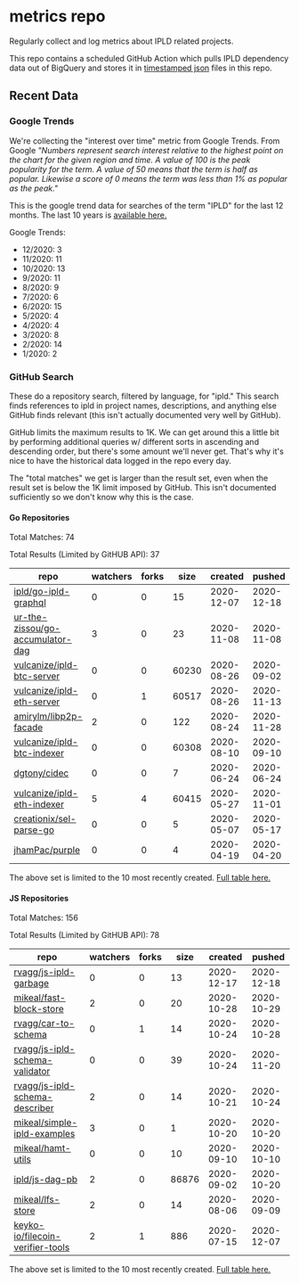 # metrics repo

Regularly collect and log metrics about IPLD related projects.

This repo contains a scheduled GitHub Action which pulls IPLD dependency data out of BigQuery and stores it 
in [timestamped json](./logs) files in this repo.

## Recent Data

### Google Trends

We're collecting the "interest over time" metric from Google Trends. From Google *"Numbers 
represent search interest relative to the highest point on the chart for the given region and 
time. A value of 100 is the peak popularity for the term. A value of 50 means that the term is 
half as popular. Likewise a score of 0 means the term was less than 1% as popular as the peak."*

This is the google trend data for searches of the term "IPLD" for the
last 12 months. The last 10 years is [available here.](./results/google-trends.md)



Google Trends:
*  12/2020: 3
*  11/2020: 11
*  10/2020: 13
*  9/2020: 11
*  8/2020: 9
*  7/2020: 6
*  6/2020: 15
*  5/2020: 4
*  4/2020: 4
*  3/2020: 8
*  2/2020: 14
*  1/2020: 2

### GitHub Search

These do a repository search, filtered by language, for "ipld." This search
finds references to ipld in project names, descriptions, and anything else
GitHub finds relevant (this isn't actually documented very well by GitHub).

GitHub limits the maximum results to 1K. We can get around this a little bit
by performing additional queries w/ different sorts in ascending and descending
order, but there's some amount we'll never get. That's why it's nice to have
the historical data logged in the repo every day.

The "total matches" we get is larger than the result set, even when the result
set is below the 1K limit imposed by GitHub. This isn't documented sufficiently
so we don't know why this is the case.

#### Go Repositories

Total Matches: 74

Total Results (Limited by GitHUB API): 37

| repo | watchers | forks | size | created | pushed |
| ---- | -------- | ----- | ---- | ------- | ------ |
| [ipld/go-ipld-graphql](https://github.com/ipld/go-ipld-graphql)| 0 | 0 | 15| 2020-12-07 | 2020-12-18 |
| [ur-the-zissou/go-accumulator-dag](https://github.com/ur-the-zissou/go-accumulator-dag)| 3 | 0 | 23| 2020-11-08 | 2020-11-08 |
| [vulcanize/ipld-btc-server](https://github.com/vulcanize/ipld-btc-server)| 0 | 0 | 60230| 2020-08-26 | 2020-09-02 |
| [vulcanize/ipld-eth-server](https://github.com/vulcanize/ipld-eth-server)| 0 | 1 | 60517| 2020-08-26 | 2020-11-13 |
| [amirylm/libp2p-facade](https://github.com/amirylm/libp2p-facade)| 2 | 0 | 122| 2020-08-24 | 2020-11-28 |
| [vulcanize/ipld-btc-indexer](https://github.com/vulcanize/ipld-btc-indexer)| 0 | 0 | 60308| 2020-08-10 | 2020-09-10 |
| [dgtony/cidec](https://github.com/dgtony/cidec)| 0 | 0 | 7| 2020-06-24 | 2020-06-24 |
| [vulcanize/ipld-eth-indexer](https://github.com/vulcanize/ipld-eth-indexer)| 5 | 4 | 60415| 2020-05-27 | 2020-11-01 |
| [creationix/sel-parse-go](https://github.com/creationix/sel-parse-go)| 0 | 0 | 5| 2020-05-07 | 2020-05-17 |
| [jhamPac/purple](https://github.com/jhamPac/purple)| 0 | 0 | 4| 2020-04-19 | 2020-04-20 |


The above set is limited to the 10 most recently created. 
[Full table here.](./results/repo_search_go.md)

#### JS Repositories

Total Matches: 156

Total Results (Limited by GitHUB API): 78

| repo | watchers | forks | size | created | pushed |
| ---- | -------- | ----- | ---- | ------- | ------ |
| [rvagg/js-ipld-garbage](https://github.com/rvagg/js-ipld-garbage)| 0 | 0 | 13| 2020-12-17 | 2020-12-18 |
| [mikeal/fast-block-store](https://github.com/mikeal/fast-block-store)| 2 | 0 | 20| 2020-10-28 | 2020-10-29 |
| [rvagg/car-to-schema](https://github.com/rvagg/car-to-schema)| 0 | 1 | 14| 2020-10-24 | 2020-10-28 |
| [rvagg/js-ipld-schema-validator](https://github.com/rvagg/js-ipld-schema-validator)| 0 | 0 | 39| 2020-10-24 | 2020-11-20 |
| [rvagg/js-ipld-schema-describer](https://github.com/rvagg/js-ipld-schema-describer)| 2 | 0 | 14| 2020-10-21 | 2020-10-24 |
| [mikeal/simple-ipld-examples](https://github.com/mikeal/simple-ipld-examples)| 3 | 0 | 1| 2020-10-20 | 2020-10-20 |
| [mikeal/hamt-utils](https://github.com/mikeal/hamt-utils)| 0 | 0 | 10| 2020-09-10 | 2020-10-10 |
| [ipld/js-dag-pb](https://github.com/ipld/js-dag-pb)| 2 | 0 | 86876| 2020-09-02 | 2020-10-20 |
| [mikeal/lfs-store](https://github.com/mikeal/lfs-store)| 2 | 0 | 14| 2020-08-06 | 2020-09-09 |
| [keyko-io/filecoin-verifier-tools](https://github.com/keyko-io/filecoin-verifier-tools)| 2 | 1 | 886| 2020-07-15 | 2020-12-07 |


The above set is limited to the 10 most recently created. 
[Full table here.](./results/repo_search_js.md)

